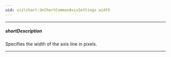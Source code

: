 ```yaml
---
uid: viz\chart:dxChartCommonAxisSettings.width
---
```

---
##### shortDescription
Specifies the width of the axis line in pixels.

---
